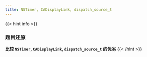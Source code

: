 ```yaml
---
title: NSTimer, CADisplayLink, dispatch_source_t
---
```


{{< hint info >}}
### 题目还原

**比较 `NSTimer`, `CADisplayLink`, `dispatch_source_t` 的优劣**
{{< /hint >}}
